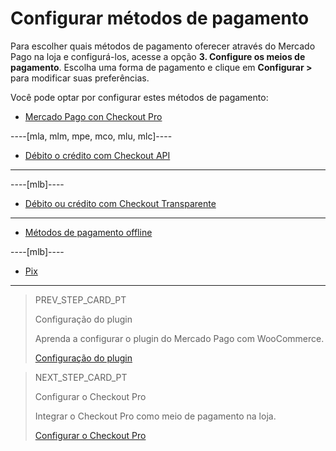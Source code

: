 # Configurar métodos de pagamento

Para escolher quais métodos de pagamento oferecer através do Mercado Pago na loja e configurá-los, acesse a opção **3. Configure os meios de pagamento**. Escolha uma forma de pagamento e clique em **Configurar >** para modificar suas preferências.

Você pode optar por configurar estes métodos de pagamento:

* [Mercado Pago con Checkout Pro](/developers/pt/docs/woocommerce/integration-configuration/payments-configuration/checkoutpro)

----[mla, mlm, mpe, mco, mlu, mlc]----
* [Débito o crédito com Checkout API](/developers/pt/docs/woocommerce/integration-configuration/payments-configuration/credit-debit)
------------

----[mlb]----
* [Débito ou crédito com Checkout Transparente](/developers/pt/docs/woocommerce/integration-configuration/payments-configuration/credit-debit)
------------

* [Métodos de pagamento offline](/developers/pt/docs/woocommerce/integration-configuration/payments-configuration/offline-payments)

----[mlb]----
* [Pix](/developers/pt/docs/woocommerce/integration-configuration/payments-configuration/offline-payments)
------------

> PREV_STEP_CARD_PT
>
> Configuração do plugin
>
> Aprenda a configurar o plugin do Mercado Pago com WooCommerce.
>
> [Configuração do plugin](/developers/pt/docs/woocommerce/integration-configuration/plugin-configuration)

> NEXT_STEP_CARD_PT
>
> Configurar o Checkout Pro
>
> Integrar o Checkout Pro como meio de pagamento na loja.
>
> [Configurar o Checkout Pro](/developers/pt/docs/woocommerce/integration-configuration/payments-configuration/checkoutpro)